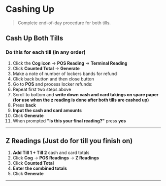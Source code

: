 # Cashing Up

> Complete end-of-day procedure for both tills.

## Cash Up Both Tills

### Do this for each till (in any order)

1. Click the **Cog icon** → **POS Reading** → **Terminal Reading**
2. Click **Counted Total** → **Generate**
3. Make a note of number of lockers bands for refund
4. Click back button and then close button
5. Go to **POS** and process locker refunds:
6. Repeat first two steps above
7. Scroll to bottom and **write down cash and card takings on spare paper (for use when the z reading is done after both tills are cashed up)** 
8. Press **back**
9. **Input the cash and card amounts**
10. Click **Generate**
11. When prompted **"Is this your final reading?"** press **yes**


---

## Z Readings (Just do for till you finish on)

1. **Add Till 1 + Till 2** cash and card totals
2. Click **Cog** → **POS Readings** → **Z Readings**
3. Click **Counted Total**
4. **Enter the combined totals**
5. Click **Generate**

---

